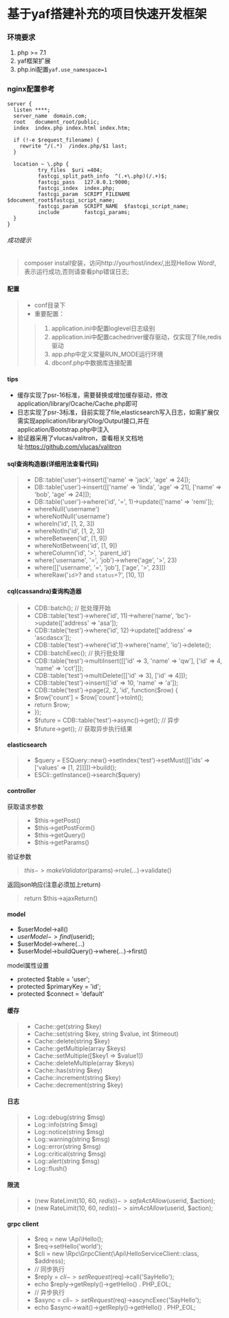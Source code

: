 # 基于yaf搭建补充的项目快速开发框架

### 环境要求
1. php >= 7.1
2. yaf框架扩展
3. php.ini配置``yaf.use_namespace=1``

### nginx配置参考
```
server {
  listen ****;
  server_name  domain.com;
  root   document_root/public;
  index  index.php index.html index.htm;

  if (!-e $request_filename) {
    rewrite ^/(.*)  /index.php/$1 last;
  }

  location ~ \.php {
          try_files  $uri =404;
          fastcgi_split_path_info  ^(.+\.php)(/.+)$;
          fastcgi_pass   127.0.0.1:9000;
          fastcgi_index  index.php;
          fastcgi_param  SCRIPT_FILENAME $document_root$fastcgi_script_name;
          fastcgi_param  SCRIPT_NAME  $fastcgi_script_name;
          include        fastcgi_params;
  }
}
```


###### 成功提示
> composer install安装，访问http://yourhost/index/,出现Hellow Word!, 表示运行成功,否则请查看php错误日志;

#### 配置
>* conf目录下
>* 重要配置：
>> 1. application.ini中配置loglevel日志级别
>> 2. application.ini中配置cachedriver缓存驱动，仅实现了file,redis驱动
>> 3. app.php中定义常量RUN_MODE运行环境
>> 4. dbconf.php中数据库连接配置

#### tips
* 缓存实现了psr-16标准，需要替换或增加缓存驱动，修改application/library/Ocache/Cache.php即可
* 日志实现了psr-3标准，目前实现了file,elasticsearch写入日志，如需扩展仅需实现application/library/Olog/Output接口,并在
application/Bootstrap.php中注入
* 验证器采用了vlucas/valitron，查看相关文档地址:https://github.com/vlucas/valitron

#### sql查询构造器(详细用法查看代码)
>* DB::table('user')->insert(['name' => 'jack', 'age' => 24]);
>* DB::table('user')->insert([['name' => 'linda', 'age' => 21], ['name' => 'bob', 'age' => 24]]);
>* DB::table('user')->where('id', '=', 1)->update(['name' => 'remi']);
>* whereNull('username')
>* whereNotNull('username')
>* whereIn('id', [1, 2, 3])
>* whereNotIn('id', [1, 2, 3])
>* whereBetween('id', [1, 9])
>* whereNotBetween('id', [1, 9])
>* whereColumn('id', '>', 'parent_id')
>* where('username', '=', 'job')->where('age', '>', 23)
>* where([['username', '=', 'job'], ['age', '>', 23]])
>* whereRaw('`id`>? and `status`=?', [10, 1])

#### cql(cassandra)查询构造器
>* CDB::batch();  // 批处理开始
>* CDB::table('test')->where('id', 11)->where('name', 'bc')->update(['address' => 'asa']);
>* CDB::table('test')->where('id', 12)->update(['address' => 'ascdascx']);
>* CDB::table('test')->where('id',1)->where('name', 'io')->delete();
>* CDB::batchExec(); // 执行批处理
>* CDB::table('test')->multiInsert([['id' => 3, 'name' => 'qw'], ['id' => 4, 'name' => 'cct']]);
>* CDB::table('test')->multiDelete([['id' => 3], ['id' => 4]]);
>* CDB::table('test')->insert(['id' => 10, 'name' => 'a']);
>* CDB::table('test')->page(2, 2, 'id', function($row) {
>*    $row['count'] = $row['count']->toInt();
>*    return $row;
>* });
>* $future = CDB::table('test')->async()->get();  // 异步
>* $future->get();  // 获取异步执行结果

#### elasticsearch
>* $query = ESQuery::new()->setIndex('test')->setMust([['ids' => ['values' => [1, 2]]]])->build();
>* ESCli::getInstance()->search($query)


#### controller
获取请求参数
>* $this->getPost()
>* $this->getPostForm()
>* $this->getQuery()
>* $this->getParams()

验证参数
> $this->makeValidator($params)->rule(...)->validate()

返回json响应(注意必须加上return)
> return $this->ajaxReturn()

#### model
* $userModel->all()
* $userModel->find($userid);
* $userModel->where(...)
* $userModel->buildQuery()->where(...)->first()

model属性设置
* protected $table = 'user';
* protected $primaryKey = 'id';
* protected $connect = 'default'

#### 缓存
>* Cache::get(string $key)
>* Cache::set(string $key, string $value, int $timeout)
>* Cache::delete(string $key)
>* Cache::getMultiple(array $keys)
>* Cache::setMultiple([$key1 => $value1])
>* Cache::deleteMultiple(array $keys)
>* Cache::has(string $key)
>* Cache::increment(string $key)
>* Cache::decrement(string $key)

#### 日志
>* Log::debug(string $msg)
>* Log::info(string $msg)
>* Log::notice(string $msg)
>* Log::warning(string $msg)
>* Log::error(string $msg)
>* Log::critical(string $msg)
>* Log::alert(string $msg)
>* Log::flush()

#### 限流
>* (new RateLimit(10, 60, $redis))->safeActAllow($userid, $action);
>* (new RateLimit(10, 60, $redis))->simActAllow($userid, $action);

#### grpc client
>* $req = new \Api\Hello();
>* $req->setHello('world');
>* $cli = new \Rpc\GrpcClient(\Api\HelloServiceClient::class, $address);
>* // 同步执行
>* $reply = $cli->setRequest($req)->call('SayHello');
>* echo  $reply->getReply()->getHello() . PHP_EOL;
>* // 异步执行
>* $async = $cli->setRequest($req)->ascyncExec('SayHello');
>* echo $async->wait()->getReply()->getHello() . PHP_EOL;

 